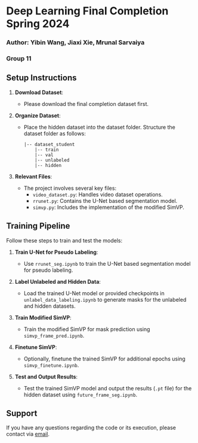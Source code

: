 # Deep Learning Final Completion Spring 2024
### Author: Yibin Wang, Jiaxi Xie, Mrunal Sarvaiya
### Group 11

## Setup Instructions

1. **Download Dataset**:
   - Please download the final completion dataset first.

2. **Organize Dataset**:
   - Place the hidden dataset into the dataset folder. Structure the dataset folder as follows:
     ```
     |-- dataset_student
         |-- train
         |-- val
         |-- unlabeled
         |-- hidden
     ```

3. **Relevant Files**:
   - The project involves several key files:
     - `video_dataset.py`: Handles video dataset operations.
     - `rrunet.py`: Contains the U-Net based segmentation model.
     - `simvp.py`: Includes the implementation of the modified SimVP.

## Training Pipeline

Follow these steps to train and test the models:

1. **Train U-Net for Pseudo Labeling**:
   - Use `rrunet_seg.ipynb` to train the U-Net based segmentation model for pseudo labeling.

2. **Label Unlabeled and Hidden Data**:
   - Load the trained U-Net model or provided checkpoints in `unlabel_data_labeling.ipynb` to generate masks for the unlabeled and hidden datasets.

3. **Train Modified SimVP**:
   - Train the modified SimVP for mask prediction using `simvp_frame_pred.ipynb`.

4. **Finetune SimVP**:
   - Optionally, finetune the trained SimVP for additional epochs using `simvp_finetune.ipynb`.

5. **Test and Output Results**:
   - Test the trained SimVP model and output the results (`.pt` file) for the hidden dataset using `future_frame_seg.ipynb`.

## Support

If you have any questions regarding the code or its execution, please contact via [email](mailto:yw4145@nyu.edu).


